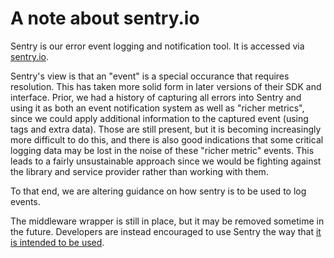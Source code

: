 # A note about sentry.io

Sentry is our error event logging and notification tool. It is accessed via [sentry.io](https://sentry.io).

Sentry's view is that an "event" is a special occurance that requires resolution. This has taken more solid form in later versions of their SDK and interface.
Prior, we had a history of capturing all errors into Sentry and using it as both an event notification system as well as "richer metrics", since we could apply additional information to the captured event (using tags and extra data). Those are still present, but it is becoming increasingly more difficult to do this, and there is also good indications that some critical logging data may be lost in the noise of these "richer metric" events. This leads to a fairly unsustainable approach since we would be fighting against the library and service provider rather than working with them.

To that end, we are altering guidance on how sentry is to be used to log events.

The middleware wrapper is still in place, but it may be removed sometime in the future. Developers are instead encouraged to use Sentry the way that [it is intended to be used](https://docs.rs/sentry/latest/sentry/).
